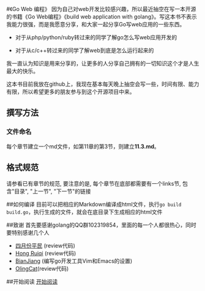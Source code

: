 #《Go Web 编程》
因为自己对web开发比较感兴趣，所以最近抽空在写一本开源的书籍《Go Web编程》《build web application with golang》。写这本书不表示我能力很强，而是我愿意分享，和大家一起分享Go写web应用的一些东西。

- 对于从php/python/ruby转过来的同学了解go怎么写web应用开发的

- 对于从c/c++转过来的同学了解web到底是怎么运行起来的

我一直认为知识是用来分享的，让更多的人分享自己拥有的一切知识这个才是人生最大的快乐。

这本书目前我放在github上，我现在基本每天晚上抽空会写一些，时间有限、能力有限，所以希望更多的朋友参与到这个开源项目中来。

## 撰写方法
### 文件命名
每个章节建立一个md文件，如第11章的第3节，则建立**11.3.md**。

## 格式规范
请参看已有章节的规范, 要注意的是, 每个章节在底部都需要有一个links节, 包含"目录", "上一节", "下一节"的链接

##如何编译
目前可以把相应的Markdown编译成html文件，执行`go build build.go`，执行生成的文件，就会在底目录下生成相应的html文件

##致谢
首先要感谢golang的QQ群102319854，里面的每一个人都很热心，同时要特别感谢几个人

 - [四月份平民](https://plus.google.com/110445767383269817959) (review代码)
 - [Hong Ruiqi](https://github.com/hongruiqi)  (review代码)
 - [BianJiang](https://github.com/border) (编写go开发工具Vim和Emacs的设置)
 - [OlingCat](https://github.com/OlingCat)(review代码)

##开始阅读
[开始阅读](https://github.com/astaxie/build-web-application-with-golang/blob/master/preface.md)